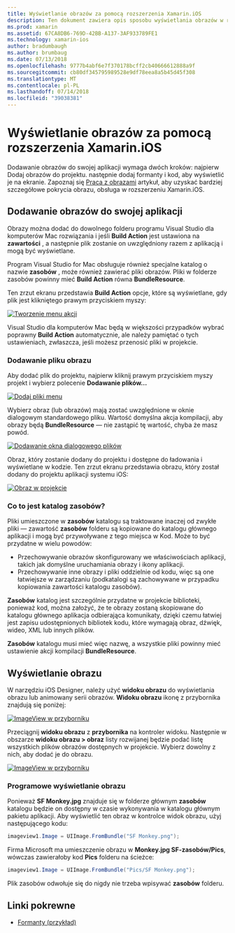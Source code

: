 ```yaml
---
title: Wyświetlanie obrazów za pomocą rozszerzenia Xamarin.iOS
description: Ten dokument zawiera opis sposobu wyświetlania obrazów w rozszerzeniu Xamarin.iOS. Obejmuje ona Dodawanie obrazów do aplikacji, programowo lub za pomocą narzędzia iOS Designer.
ms.prod: xamarin
ms.assetid: 67CA8DB6-769D-42BB-A137-3AF933789FE1
ms.technology: xamarin-ios
author: bradumbaugh
ms.author: brumbaug
ms.date: 07/13/2018
ms.openlocfilehash: 9777b4abf6e7f370178bcff2cb40666612888a9f
ms.sourcegitcommit: cb80df345795989528e9df78eea8a5b45d45f308
ms.translationtype: MT
ms.contentlocale: pl-PL
ms.lasthandoff: 07/14/2018
ms.locfileid: "39038381"
---
```

# <a name="displaying-images-with-xamarinios"></a>Wyświetlanie obrazów za pomocą rozszerzenia Xamarin.iOS

Dodawanie obrazów do swojej aplikacji wymaga dwóch kroków: najpierw Dodaj obrazów do projektu. następnie dodaj formanty i kod, aby wyświetlić je na ekranie. Zapoznaj się [Praca z obrazami](~/ios/app-fundamentals/images-icons/index.md) artykuł, aby uzyskać bardziej szczegółowe pokrycia obrazu, obsługa w rozszerzeniu Xamarin.iOS.

## <a name="adding-images-to-your-app"></a>Dodawanie obrazów do swojej aplikacji

Obrazy można dodać do dowolnego folderu programu Visual Studio dla komputerów Mac rozwiązania i jeśli **Build Action** jest ustawiona na **zawartości** , a następnie plik zostanie on uwzględniony razem z aplikacją i mogą być wyświetlane.

Program Visual Studio for Mac obsługuje również specjalne katalog o nazwie **zasobów** , może również zawierać pliki obrazów. Pliki w folderze zasobów powinny mieć **Build Action** równa **BundleResource**.

Ten zrzut ekranu przedstawia **Build Action** opcje, które są wyświetlane, gdy plik jest klikniętego prawym przyciskiem myszy:

 [![](image-images/image30a.png "Tworzenie menu akcji")](image-images/image30a.png#lightbox)

Visual Studio dla komputerów Mac będą w większości przypadków wybrać poprawny **Build Action** automatycznie, ale należy pamiętać o tych ustawieniach, zwłaszcza, jeśli możesz przenosić pliki w projekcie.

### <a name="adding-an-image-file"></a>Dodawanie pliku obrazu

Aby dodać plik do projektu, najpierw kliknij prawym przyciskiem myszy projekt i wybierz polecenie **Dodawanie plików...**

 [![](image-images/image31a.png "Dodaj pliki menu")](image-images/image31a.png#lightbox)

Wybierz obraz (lub obrazów) mają zostać uwzględnione w oknie dialogowym standardowego pliku. Wartość domyślna akcja kompilacji, aby obrazy będą **BundleResource** — nie zastąpić tę wartość, chyba że masz powód.

 [![](image-images/image32a.png "Dodawanie okna dialogowego plików")](image-images/image32a.png#lightbox)

Obraz, który zostanie dodany do projektu i dostępne do ładowania i wyświetlane w kodzie. Ten zrzut ekranu przedstawia obrazu, który został dodany do projektu aplikacji systemu iOS:

 [![](image-images/image33a.png "Obraz w projekcie")](image-images/image33a.png#lightbox)

### <a name="what-is-the-resources-directory"></a>Co to jest katalog zasobów?

Pliki umieszczone w **zasobów** katalogu są traktowane inaczej od zwykłe pliki — zawartość **zasobów** folderu są kopiowane do katalogu głównego aplikacji i mogą być przywoływane z tego miejsca w Kod. Może to być przydatne w wielu powodów:

-  Przechowywanie obrazów skonfigurowany we właściwościach aplikacji, takich jak domyślne uruchamiania obrazy i ikony aplikacji.
-  Przechowywanie inne obrazy i pliki oddzielnie od kodu, więc są one łatwiejsze w zarządzaniu (podkatalogi są zachowywane w przypadku kopiowania zawartości katalogu zasobów).


**Zasobów** katalog jest szczególnie przydatne w projekcie biblioteki, ponieważ kod, można założyć, że te obrazy zostaną skopiowane do katalogu głównego aplikacja odbierająca komunikaty, dzięki czemu łatwiej jest zapisu udostępnionych bibliotek kodu, które wymagają obraz, dźwięk, wideo, XML lub innych plików.

**Zasobów** katalogu musi mieć więc nazwę, a wszystkie pliki powinny mieć ustawienie akcji kompilacji **BundleResource**.

## <a name="displaying-the-image"></a>Wyświetlanie obrazu

W narzędziu iOS Designer, należy użyć **widoku obrazu** do wyświetlania obrazu lub animowany serii obrazów. **Widoku obrazu** ikonę z przybornika znajdują się poniżej:

 [![](image-images/image35a.png "ImageView w przyborniku")](image-images/image35.png#lightbox)

Przeciągnij **widoku obrazu** z **przybornika** na kontroler widoku. Następnie w obszarze **widoku obrazu > obraz** listy rozwijanej będzie podać listę wszystkich plików obrazów dostępnych w projekcie. Wybierz dowolny z nich, aby dodać je do obrazu.

 [![](image-images/image36a.png "ImageView w przyborniku")](image-images/image36.png#lightbox)

### <a name="displaying-the-image-programmatically"></a>Programowe wyświetlanie obrazu

Ponieważ **SF Monkey.jpg** znajduje się w folderze głównym **zasobów** katalogu będzie on dostępny w czasie wykonywania w katalogu głównym pakietu aplikacji. Aby wyświetlić ten obraz w kontrolce widok obrazu, użyj następującego kodu:

```csharp
imageview1.Image = UIImage.FromBundle("SF Monkey.png");
```

Firma Microsoft ma umieszczenie obrazu w **Monkey.jpg SF-zasobów/Pics**, wówczas zawierałoby kod **Pics** folderu na ścieżce:

```csharp
imageview1.Image = UIImage.FromBundle("Pics/SF Monkey.png");
```

Plik zasobów odwołuje się do nigdy nie trzeba wpisywać **zasobów** folderu.

## <a name="related-links"></a>Linki pokrewne

- [Formanty (przykład)](https://developer.xamarin.com/samples/Controls/)
